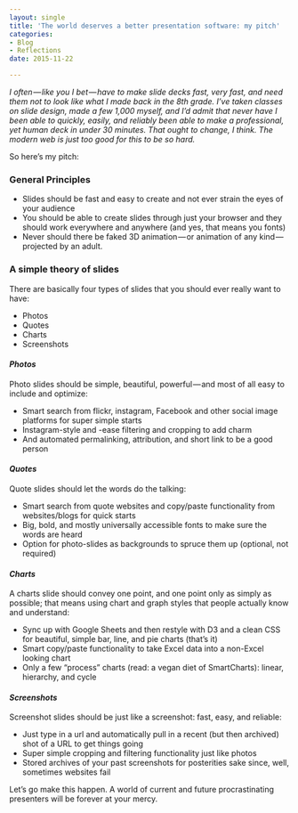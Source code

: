 ```yaml
---
layout: single
title: 'The world deserves a better presentation software: my pitch'
categories: 
- Blog
- Reflections
date: 2015-11-22

---
```


_I often — like you I bet — have to make slide decks fast, very fast, and need them not to look like what I made back in the 8th grade. I’ve taken classes on slide design, made a few 1,000 myself, and I’d admit that never have I been able to quickly, easily, and reliably been able to make a professional, yet human deck in under 30 minutes. That ought to change, I think. The modern web is just too good for this to be so hard._

So here’s my pitch:

### General Principles

*   Slides should be fast and easy to create and not ever strain the eyes of your audience
*   You should be able to create slides through just your browser and they should work everywhere and anywhere (and yes, that means you fonts)
*   Never should there be faked 3D animation — or animation of any kind — projected by an adult.

### A simple theory of slides

There are basically four types of slides that you should ever really want to have:

*   Photos
*   Quotes
*   Charts
*   Screenshots

#### _Photos_

Photo slides should be simple, beautiful, powerful — and most of all easy to include and optimize:

*   Smart search from flickr, instagram, Facebook and other social image platforms for super simple starts
*   Instagram-style and -ease filtering and cropping to add charm
*   And automated permalinking, attribution, and short link to be a good person

#### _Quotes_

Quote slides should let the words do the talking:

*   Smart search from quote websites and copy/paste functionality from websites/blogs for quick starts
*   Big, bold, and mostly universally accessible fonts to make sure the words are heard
*   Option for photo-slides as backgrounds to spruce them up (optional, not required)

#### _Charts_

A charts slide should convey one point, and one point only as simply as possible; that means using chart and graph styles that people actually know and understand:

*   Sync up with Google Sheets and then restyle with D3 and a clean CSS for beautiful, simple bar, line, and pie charts (that’s it)
*   Smart copy/paste functionality to take Excel data into a non-Excel looking chart
*   Only a few “process” charts (read: a vegan diet of SmartCharts): linear, hierarchy, and cycle

#### _Screenshots_

Screenshot slides should be just like a screenshot: fast, easy, and reliable:

*   Just type in a url and automatically pull in a recent (but then archived) shot of a URL to get things going
*   Super simple cropping and filtering functionality just like photos
*   Stored archives of your past screenshots for posterities sake since, well, sometimes websites fail

Let’s go make this happen. A world of current and future procrastinating presenters will be forever at your mercy.